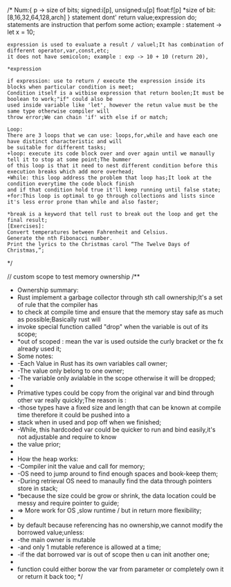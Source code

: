 /*
    Num:{
        p -> size of bits;
        signed:i[p],
        unsigned:u[p]
        float:f[p]
        *size of bit: [8,16,32,64,128,arch]
    }
    statement dont' return value;expression do; statements are instruction that perfom some action;
    example : statement -> let x = 10;

    expression is used to evaluate a result / valuel;It has combination of different operator,var,const,etc;
    it does not have semicolon; example : exp -> 10 + 10 (return 20),

    *expression

    if expression: use to return / execute the expression inside its blocks when particular condition is meet;
    Condition itself is a witbise expression that return boolen;It must be boolean to work;"if" could also be
    used inside variable like 'let', however the retun value must be the same type otherwise compiler will
    throw error;We can chain 'if' with else if or match;

    Loop:
    There are 3 loops that we can use: loops,for,while and have each one have distinct characteristic and will
    be suitable for different tasks;
    +loop: execute its code block over and over again until we manaully tell it to stop at some point;The bummer
    of this loop is that it need to nest different condition before this execution breaks which add more overhead;
    +While: this loop address the problem that loop has;It look at the condition everytime the code block finish
    and if that condition hold true it'll keep running until false state;
    +for:This loop is optimal to go through collections and lists since it's less error prone than while and also faster;

    *break is a keyword that tell rust to break out the loop and get the final result;
    [Exercises]:
    Convert temperatures between Fahrenheit and Celsius.
    Generate the nth Fibonacci number.
    Print the lyrics to the Christmas carol “The Twelve Days of Christmas,”;

*/

// custom scope to test memory ownership
/**
 * Ownership summary:
 * Rust implement a garbage collector through sth call ownership;It's a set of rule that the compiler has
 * to check at compile time and ensure that the memory stay safe as much as possible;Basically rust will
 * invoke special function called "drop" when the variable is out of its scope;
 * *out of scoped : mean the var is used outside the curly bracket or the fx already used it;
 * Some notes:
 * -Each Value in Rust has its own variables call owner;
 * -The value only belong to one owner;
 * -The variable only avialable in the scope otherwise it will be dropped;
 * 
 * Primative types could be copy from the original var and bind through other var really quickly;The reason is :
 * -those types have a fixed size and length that can be known at compile time therefore it could be pushed into a 
 * stack when in used and pop off when we finished;
 * -While, this hardcoded var could be quicker to run and bind easily,it's not adjustable and require to know 
 * the value prior;
 * 
 * How the heap works:
 * -Compiler init the value and call for memory;
 * -OS need to jump around to find enough spaces and book-keep them;
 * -During retrieval OS need to manaully find the data through pointers store in stack;
 * *because the size could be grow or shrink, the data location could be messy and require pointer to guide;
 * => More work for OS ,slow runtime / but in return more flexibility;
 *
 * by default because referencing has no ownership,we cannot modify the borrowed value;unless:
 * -the main owner is mutable
 * -and only 1 mutable reference is allowed at a time;
 * -if the dat borrowed var is out of scope then u can init another one;
 * 
 * function could either borow the var from parameter or completely own it or return it back too;
*/
